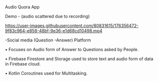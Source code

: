 Audio Quora App

Demo - (audio scattered due to recording)

https://user-images.githubusercontent.com/80831615/176356472-9f83c964-e858-48bf-9e36-e1d68cd10498.mp4

-Social media (Question -Answer) Platform

• Focuses on Audio form of Answer to Questions asked by People.

• Firebase Firestore and Storage used to store text and audio form of
data in Firebase cloud.

• Kotlin Coroutines used for Multitasking.
